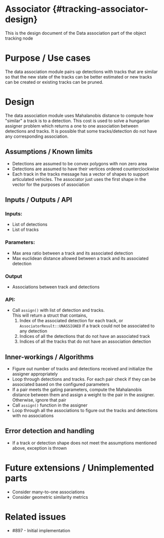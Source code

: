 Associator {#tracking-associator-design}
===========
This is the design document of the Data association part of the object tracking node


# Purpose / Use cases
<!-- Required -->
<!-- Things to consider:
    - Why did we implement this feature? -->
The data association module pairs up detections with tracks that are similar so that the new 
state of the tracks can be better estimated or new tracks can be created or existing tracks can 
be pruned.

# Design
<!-- Required -->
<!-- Things to consider:
    - How does it work? -->
The data association module uses Mahalanobis distance to compute how "similar" a track is to a 
detection. This cost is used to solve a hungarian assigner problem which returns a one to one 
association between detections and tracks. It is possible that some tracks/detection do not 
have any corresponding association.

## Assumptions / Known limits
<!-- Required -->
- Detections are assumed to be convex polygons with non zero area
- Detections are assumed to have their vertices ordered counterclockwise
- Each track in the tracks message has a vector of shapes to support articulated vehicles. The associator just uses the first shape in the vector for the purposes of association

## Inputs / Outputs / API
<!-- Required -->
<!-- Things to consider:
    - How do you use the package / API? -->
### Inputs:
- List of detections
- List of tracks

### Parameters:
- Max area ratio between a track and its associated detection
- Max euclidean distance allowed between a track and its associated detection

### Output
- Associations between track and detections  

### API:
- Call `assign()` with list of detection and tracks.  
  This will return a struct that contains,  
    1. Index of the associated detection for each track, or `AssociatorResult::UNASSIGNED` if a track could not be associated to any detection  
    1. Indices of all the detections that do not have an associated track  
    1. Indices of all the tracks that do not have an association detection

## Inner-workings / Algorithms
<!-- If applicable -->
- Figure out number of tracks and detections received and initialize the assigner appropriately  
- Loop through detections and tracks. For each pair check if they can be associated based on 
  the configured parameters  
- If a pair meets the gating parameters, compute the Mahalanobis distance between them and assign a weight to the pair in the assigner. Otherwise, ignore that pair    
- Call `assign()` function in the assigner  
- Loop through all the associations to figure out the tracks and detections with no 
  associations    

## Error detection and handling
<!-- Required -->
- If a track or detection shape does not meet the assumptions mentioned above, exception is thrown

# Future extensions / Unimplemented parts
<!-- Optional -->
- Consider many-to-one associations  
- Consider geometric similarity metrics  

# Related issues
<!-- Required -->
- #897 - Initial implementation
